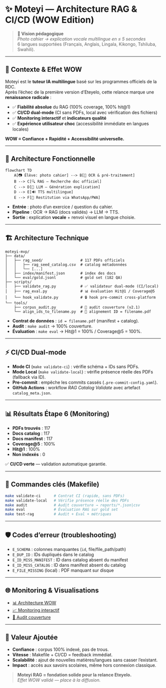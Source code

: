 # ✨ Moteyi — Architecture RAG & CI/CD (WOW Edition)

> **🎯 Vision pédagogique**  
> *Photo cahier → explication vocale multilingue en ≤ 5 secondes*  
> 6 langues supportées (Français, Anglais, Lingala, Kikongo, Tshiluba, Swahili).  

---

## 🚀 Contexte & Effet WOW
Moteyi est le **tuteur IA multilingue** basé sur les programmes officiels de la RDC.  
Après l’échec de la première version d’Eteyelo, cette relance marque une **renaissance radicale** :  
- ✅ **Fiabilité absolue** du RAG (100% coverage, 100% hit@1)  
- ✅ **CI/CD dual-mode** (CI sans PDFs, local avec vérification des fichiers)  
- ✅ **Monitoring interactif** et **indicateurs qualité**  
- ✅ **Expérience utilisateur choc** (accessibilité immédiate en langues locales)  

**WOW = Confiance + Rapidité + Accessibilité universelle.**

---

## 🧩 Architecture Fonctionnelle
```mermaid
flowchart TD
    A[📷 Élève: photo cahier] --> B[🧠 OCR & pré-traitement]
    B --> C[🔍 RAG — Recherche doc officiel]
    C --> D[🤖 LLM — Génération explication]
    D --> E[🔊 TTS multilingue]
    E --> F[📱 Restitution via WhatsApp/PWA]
```
- **Entrée** : photo d’un exercice / question du cahier.  
- **Pipeline** : OCR → RAG (docs validés) → LLM → TTS.  
- **Sortie** : explication **vocale** + renvoi visuel en langue choisie.  

---

## 🏗️ Architecture Technique
```
moteyi-mvp/
├── data/
│   ├── rag_seed/                 # 117 PDFs officiels
│   │   ├── rag_seed_catalog.csv  # catalog métadonnées
│   │   └── [...]
│   ├── index/manifest.json       # index des docs
│   └── eval/gold.jsonl           # gold set (182 QA)
├── scripts/
│   ├── validate_rag.py           # ✅ validateur dual-mode (CI/local)
│   ├── rag_eval.py               # 📊 évaluation Hit@1 / Coverage@5
│   └── hook_validate.py          # 🔒 hook pre-commit cross-platform
└── tools/
    ├── corpus_audit.py           # 📂 audit couverture (v2.1)
    └── align_ids_to_filename.py  # 🔧 alignement ID = filename.pdf
```

- **Contrat de données** : `id = filename.pdf` (manifest + catalog).  
- **Audit** : `make audit` → 100% couverture.  
- **Évaluation** : `make eval` → Hit@1 = 100% / Coverage@5 = 100%.  

---

## ⚡ CI/CD Dual-mode
- **Mode CI** (`make validate-ci`) : vérifie schéma + IDs sans PDFs.  
- **Mode Local** (`make validate-local`) : vérifie présence réelle des PDFs (fallback via ID).  
- **Pre-commit** : empêche les commits cassés (`.pre-commit-config.yaml`).  
- **GitHub Actions** : workflow *RAG Catalog Validate* avec artefact `catalog_meta.json`.  

---

## 📊 Résultats Étape 6 (Monitoring)
- **PDFs trouvés** : 117  
- **Docs catalog** : 117  
- **Docs manifest** : 117  
- **Coverage@5** : 100%  
- **Hit@1** : 100%  
- **Non indexés** : 0  

✅ **CI/CD verte** — validation automatique garantie.  

---

## 🧪 Commandes clés (Makefile)
```bash
make validate-ci      # Contrat CI (rapide, sans PDFs)
make validate-local   # Vérifie présence réelle des PDFs
make audit            # Audit couverture → reports/*.json|csv
make eval             # Évaluation RAG sur gold set
make test-rag         # Audit + Eval + métriques
```

---

## 🛡️ Codes d’erreur (troubleshooting)
- `E_SCHEMA` : colonnes manquantes (`id`, file/file_path/path)  
- `E_DUP_ID` : IDs dupliqués dans le catalog  
- `E_ID_MISS_MANIFEST` : ID dans catalog absent du manifest  
- `E_ID_MISS_CATALOG` : ID dans manifest absent du catalog  
- `E_FILE_MISSING` (local) : PDF manquant sur disque  

---

## 🌐 Monitoring & Visualisations
- [📊 Architecture WOW](moteyi-architecture-wow.html)  
- [📈 Monitoring interactif](moteyi_monitoring_architecture_interactive_html.html)  
- [📂 Audit couverture](reports/corpus_audit_report.json)  

---

## 🔑 Valeur Ajoutée
- **Confiance** : corpus 100% indexé, pas de trous.  
- **Vitesse** : Makefile + CI/CD = feedback immédiat.  
- **Scalabilité** : ajout de nouvelles matières/langues sans casser l’existant.  
- **Impact** : accès aux savoirs scolaires, même hors connexion classique.  

> **Moteyi RAG = fondation solide pour la relance Eteyelo.**  
> *Effet WOW validé — place à la diffusion.*
